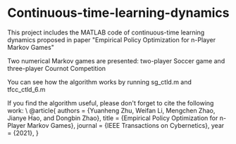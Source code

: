 # Continuous-time-learning-dynamics

This project includes the MATLAB code of continuous-time learning dynamics proposed in paper "Empirical Policy Optimization for n-Player Markov Games"

Two numerical Markov games are presented: two-player Soccer game and three-player Cournot Competition

You can see how the algorithm works by running sg_ctld.m and tfcc_ctld_6.m

If you find the algorithm useful, please don't forget to cite the following work: \\
@article{
  authors = {Yuanheng Zhu, Weifan Li, Mengchen Zhao, Jianye Hao, and Dongbin Zhao}, 
  title = {Empirical Policy Optimization for n-Player Markov Games}, 
  journal = {IEEE Transactions on Cybernetics}, 
  year = {2021}, 
}
